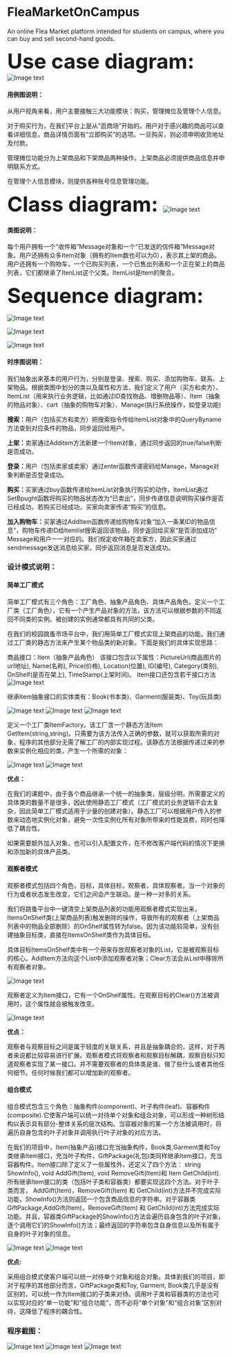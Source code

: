 # FleaMarketOnCampus
An online Flea Market platform intended for students on campus, where you can buy and sell second-hand goods.

<font size=30><b> Use case diagram: </b></font>
![Image text](https://github.com/TantalizingPotato/FleaMarketOnCampus/raw/master/FleaMarketUseCase.png)

#### 用例图说明：

从用户视角来看，用户主要接触三大功能模块：购买，管理摊位及管理个人信息。

对于购买行为，在我们平台上是从“逛商场”开始的。用户对于感兴趣的商品可以查看详细信息，商品详情页面有“立即购买”的选项。一旦购买，则必须申明收货地址及付款。

管理摊位功能分为上架商品和下架商品两种操作。上架商品必须提供商品信息并申明联系方式。

在管理个人信息模块，则提供各种账号信息管理功能。

<font size=30><b> Class diagram: </b></font>
![Image text](https://github.com/TantalizingPotato/FleaMarketOnCampus/raw/master/ClassUML_FleaMarket.png)

#### 类图说明：

每个用户拥有一个“收件箱”Message对象和一个“已发送的信件箱”Message对象。用户还拥有众多Item对象（拥有的Item数也可以为0），表示其上架的商品。用户还拥有一个购物车，一个已购买列表，一个已售出列表和一个正在架上的商品列表，它们都继承了ItenList这个父类。ItemList是Item的聚合。

<font size=30><b> Sequence diagram: </b></font>

![Image text](https://github.com/TantalizingPotato/FleaMarketOnCampus/blob/master/%E9%A1%BA%E5%BA%8F%E5%9B%BE_1.png)

![Image text](https://github.com/TantalizingPotato/FleaMarketOnCampus/blob/master/%E9%A1%BA%E5%BA%8F%E5%9B%BE_2.jpg)

![Image text](https://github.com/TantalizingPotato/FleaMarketOnCampus/blob/master/%E9%A1%BA%E5%BA%8F%E5%9B%BE_3.jpg)

#### 时序图说明：

我们抽象出来基本的用户行为，分别是登录、搜索、购买、添加购物车、联系、上架物品。根据类图中划分的类以及属性和方法，我们定义了用户（买方和卖方）、ItemList（用来执行业务逻辑，比如通过ID查找物品、增删物品等）、Item（抽象的物品对象）、cart（抽象的购物车对象）、Manage(执行系统操作，如登录功能)


<b>搜索：</b>用户（包括买方和卖方）把搜索指令传给ItemList对象中的QueryByname方法查到对应条件的物品，同步返回给用户。

<b>上架：</b>卖家通过Additem方法新建一个Item对象，通过同步返回的true/false判断是否成功。

<b>登录：</b>用户（包括卖家或卖家）通过enter函数传递密码给Manage，Manage对象判断是否登录成功。

<b>购买：</b>买家通过buy函数传递给ItemList对象执行购买的动作，ItemList通过SetBpught函数将购买的物品状态改为“已卖出”，同步传递信息说明购买操作是否已经成功。若购买已经成功，买家向卖家传递“购买”的信息。

<b>加入购物车：</b>买家通过AddItem函数传递给购物车对象“加入一条某ID的物品信息”，购物车传递ID给Itemlist搜索返回该物品，同步返回给买家“是否添加成功”
Message和用户一一对应的。我们规定收件箱在卖家方，因此买家通过sendmessage发送消息给买家，同步返回消息是否发送成功。

### 设计模式说明：

#### 简单工厂模式 

简单工厂模式有三个角色：工厂角色、抽象产品角色、具体产品角色。定义一个工厂类（工厂角色），它有一个产生产品对象的方法，该方法可以根据参数的不同返回不同类的实例。被创建的实例通常都具有共同的父类。

在我们的校园跳蚤市场平台中，我们用简单工厂模式实现上架商品的功能。我们通过工厂类的静态方法来产生某个物品类的新对象。下面是我们的具体实现思路：

商品接口：Item（抽象产品角色）
该接口包含以下属性：PictureUrl(商品图片的url地址), Name(名称), Price(价格), Location(位置), ID(编号), Category(类别), OnShelf(是否在架上), TimeStamp(上架时间)。
Item接口还包含若干接口方法
![Image text](https://github.com/TantalizingPotato/FleaMarketOnCampus/blob/master/pics/Item_interface.png)

继承Item抽象接口的实体类有：Book(书本类)、Garment(服装类)、Toy(玩具类)

![Image text](https://github.com/TantalizingPotato/FleaMarketOnCampus/blob/master/pics/Book_Item_class.png)
![Image text](https://github.com/TantalizingPotato/FleaMarketOnCampus/blob/master/pics/Garment_Item_class.png)
![Image text](https://github.com/TantalizingPotato/FleaMarketOnCampus/blob/master/pics/Toy_Item_class.png)

定义一个工厂类ItemFactory。该工厂含一个静态方法Item GetItem(string,string)。只需要为该方法传入正确的参数，就可以获取所需的对象，程序的其他部分无需了解工厂的内部实现过程。该静态方法根据传递过来的参数来实例化相应的类，产生一个所需的对象：

![Image text](https://github.com/TantalizingPotato/FleaMarketOnCampus/blob/master/pics/ItemFactory.png)
![Image text](https://github.com/TantalizingPotato/FleaMarketOnCampus/blob/master/pics/button1_click.png)

<b>优点：</b>

在我们的课题中，由于各个商品继承一个统一的抽象类，层级分明，所需要定义的具体类的数量不是很多，因此使用静态工厂模式（工厂模式的业务逻辑不会太复杂，因此简单工厂模式适用于少量的创建对象）。静态工厂可以根据用户传入的参数来动态地实例化对象，避免一次性实例化所有对象所带来的性能浪费，同时也降低了耦合性。

如果需要额外加入对象，也可以引入配置文件，在不修改客户端代码的情况下更换和添加新的具体产品类。


#### 观察者模式

观察者模式包括四个角色，目标，具体目标，观察者，具体观察者。当一个对象的行为或者状态发生改变，它们之间会产生联动。是一种一对多的关系。

我们将跳蚤平台中一键清空上架商品列表的功能用观察者模式实现出来，ItemsOnShelf类(上架商品列表)触发删除的操作，导致所有的观察者（上架商品列表中的物品全部删除）的OnShelf属性转为false。因为该功能较简单，没有创建抽象目标类，直接在ItemsOnShelf类作为具体目标。

具体目标ItemsOnShelf类中有一个用来存放观察者对象的List，它是被观察目标的核心。AddItem方法向这个List中添加观察者对象；Clear方法会从List中移除所有观察者对象。

![Image text](https://github.com/TantalizingPotato/FleaMarketOnCampus/blob/master/pics/Cart_Observed.png)

观察者定义为Item接口，它有一个OnShelf属性。在观察目标的Clear()方法被调用时，这个属性就会被触发改变。

![Image text](https://github.com/TantalizingPotato/FleaMarketOnCampus/blob/master/pics/OnShelf.png)

<b>优点：</b>

观察者与观察目标之间是属于轻度的关联关系，并且是抽象耦合的，这样，对于两者来说都比较容易进行扩展。观察者模式将观察者和观察目标解耦，观察目标只知道观察者实现了某一接口。并不需要观察者的具体类是谁、做了些什么或者其他任何细节。任何时候我们都可以增加新的观察者。


#### 组合模式

组合模式包含三个角色：抽象构件(component)、叶子构件(leaf)、容器构件(composite).它使客户端可以统一对待单个对象和组合对象，可以形成一种树形结构以表示具有部分-整体关系的层次结构。当容器对象的某一个方法被调用时，将遍历自身包含的叶子对象并调用执行叶子对象的对应方法。

在我们的项目中，Item(抽象产品)接口充当抽象构件，Book类,Garment类和Toy类继承Item接口，充当叶子构件，GiftPackage(礼包)类同样继承Item接口，充当容器构件。Item接口除了定义了一些属性外，还定义了四个方法： string ShowInfo(), void AddGift(Item), void RemoveGift(Item)和 Item GetChild(int). 所有继承Item接口的类（包括叶子类和容器类）都要实现这四个方法。对于叶子类而言， AddGift(Item)，RemoveGift(Item) 和 GetChild(int)方法并不完成实际功能，ShowInfo()方法则返回一个包含商品信息的字符串。对于容器类GiftPackage,AddGift(Item)，RemoveGift(Item) 和 GetChild(int)方法完成实际功能。并且，容器类GiftPackage的ShowInfo()方法会遍历自身包含的叶子对象，逐个调用它们的ShowInfo()方法；最终返回的字符串包含自身信息以及所有属于自身的叶子对象的信息。

![Image text](https://github.com/TantalizingPotato/FleaMarketOnCampus/blob/master/pics/Toy_Item_class_2.png)
![Image text](https://github.com/TantalizingPotato/FleaMarketOnCampus/blob/master/pics/GiftPackage_Item_class.png)

<b>优点:</b>

采用组合模式使客户端可以统一对待单个对象和组合对象。具体到我们的项目，即对于程序的其他部分而言，GiftPackage类和Toy, Garment, Book类几乎是没有区别的，可以统一作为Item接口的子类来对待。调用叶子类和容器类的方法也可以实现对应的“单一功能”和“组合功能”，而不必将“单个对象”和“组合对象”区别对待，这降低了程序的耦合性。


### 程序截图：

![Image text](https://github.com/TantalizingPotato/FleaMarketOnCampus/blob/master/pics/PrintScreen_1.png)
![Image text](https://github.com/TantalizingPotato/FleaMarketOnCampus/blob/master/pics/PrintScreen_2.png)
![Image text](https://github.com/TantalizingPotato/FleaMarketOnCampus/blob/master/pics/PrintScreen_3.png)
